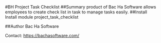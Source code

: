 #BH Project Task Checklist
##Summary
 product of Bac Ha Software allows employees to create check list in task  to manage tasks easily.
##Install
Install module project_task_checklist

##Author
Bac Ha Software

Contact: https://bachasoftware.com/